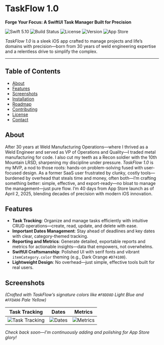 # TaskFlow 1.0

**Forge Your Focus: A SwiftUI Task Manager Built for Precision**

![Swift 5.10](https://img.shields.io/badge/Swift-5.10-orange.svg) ![Build Status](https://img.shields.io/github/actions/workflow/status/Joe-dev574/TaskFlow55/ci.yml) ![License](https://img.shields.io/github/license/Joe-dev574/TaskFlow55) ![Version](https://img.shields.io/github/v/release/Joe-dev574/TaskFlow55) ![App Store](https://img.shields.io/badge/App%20Store-June%202025-yellow.svg)

*TaskFlow 1.0* is a sleek iOS app crafted to manage projects and life’s domains with precision—born from 30 years of weld engineering expertise and a relentless drive to simplify the complex.

---

## Table of Contents
- [About](#about)
- [Features](#features)
- [Screenshots](#screenshots)
- [Installation](#installation)
- [Roadmap](#roadmap)
- [Contributing](#contributing)
- [License](#license)
- [Contact](#contact)

## About

After 30 years at Weld Manufacturing Operations—where I thrived as a Weld Engineer and served as VP of Operations and Quality—I traded metal manufacturing for code. I also cut my teeth as a Recon soldier with the 10th Mountain LRSD, sharpening my discipline under pressure. *TaskFlow 1.0* is my MVP, a nod to those roots: hands-on problem-solving fused with user-focused design. As a former SaaS user frustrated by clunky, costly tools—burdened by overhead that steals time and money, often both—I’m crafting something better: simple, effective, and export-ready—no bloat to manage the management—just pure flow. I’m 40 days from App Store launch as of April 2, 2025, blending decades of precision with modern iOS innovation.

## Features

- **Task Tracking**: Organize and manage tasks efficiently with intuitive CRUD operations—create, read, update, and delete with ease.
- **Important Dates Management**: Stay ahead of deadlines and key dates with clear, category-themed tracking.
- **Reporting and Metrics**: Generate detailed, exportable reports and metrics for actionable insights—data that empowers, not overwhelms.
- **SwiftUI Craftsmanship**: Polished UI with serif fonts and vibrant `itemCategory.color` theming (e.g., Dark Orange `#D74100`).
- **Lightweight Design**: No overhead—just simple, effective tools built for real users.

## Screenshots

*(Crafted with TaskFlow’s signature colors like `#F8DD8D` Light Blue and `#FFDA96` Pale Yellow)*

| Task Tracking | Dates | Metrics |
|---------------|-------|---------|
| ![Task Tracking](https://via.placeholder.com/150x300/F8DD8D/000000?text=Tasks) | ![Dates](https://via.placeholder.com/150x300/FFDA96/000000?text=Dates) | ![Metrics](https://via.placeholder.com/150x300/D74100/FFFFFF?text=Metrics) |

*Check back soon—I’m continuously adding and polishing for App Store glory!*

